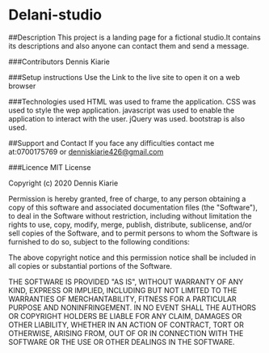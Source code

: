 # Delani-studio

##Description
This project is a landing page for a fictional studio.It contains its descriptions and also anyone can contact them and send a message.

###Contributors
Dennis Kiarie

###Setup instructions
Use the Link to the live site to open it on a web browser

###Technologies used
HTML was used to frame the application.
CSS was used to style the wep application.
javascript was used to enable the application to interact with the user.
jQuery was used.
bootstrap is also used.

##Support and Contact
If you face any difficulties contact me at:0700175769 or denniskiarie426@gmail.com

###Licence
MIT License

Copyright (c) 2020 Dennis Kiarie

Permission is hereby granted, free of charge, to any person obtaining a copy
of this software and associated documentation files (the "Software"), to deal
in the Software without restriction, including without limitation the rights
to use, copy, modify, merge, publish, distribute, sublicense, and/or sell
copies of the Software, and to permit persons to whom the Software is
furnished to do so, subject to the following conditions:

The above copyright notice and this permission notice shall be included in all
copies or substantial portions of the Software.

THE SOFTWARE IS PROVIDED "AS IS", WITHOUT WARRANTY OF ANY KIND, EXPRESS OR
IMPLIED, INCLUDING BUT NOT LIMITED TO THE WARRANTIES OF MERCHANTABILITY,
FITNESS FOR A PARTICULAR PURPOSE AND NONINFRINGEMENT. IN NO EVENT SHALL THE
AUTHORS OR COPYRIGHT HOLDERS BE LIABLE FOR ANY CLAIM, DAMAGES OR OTHER
LIABILITY, WHETHER IN AN ACTION OF CONTRACT, TORT OR OTHERWISE, ARISING FROM,
OUT OF OR IN CONNECTION WITH THE SOFTWARE OR THE USE OR OTHER DEALINGS IN THE
SOFTWARE.
